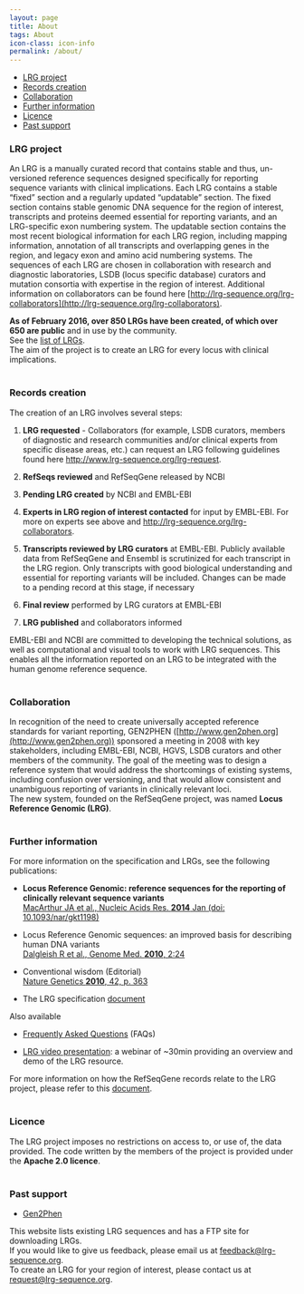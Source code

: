 ```yaml
---
layout: page
title: About
tags: About
icon-class: icon-info
permalink: /about/
---
```


<!-- Table of content -->
<div class="clearfix">
  <ul class="sections_list">
    <li><a href="#lrg-project">LRG project</a></li>
    <li><a href="#records-creation">Records creation</a></li>
    <li><a href="#collaboration">Collaboration</a></li>
    <li><a href="#further-information">Further information</a></li>
    <li><a href="#licence">Licence</a></li>
    <li><a href="#past-support">Past support</a></li>
  </ul>  
</div>

### LRG project

An LRG is a manually curated record that contains stable and thus, un-versioned reference sequences designed specifically for reporting sequence variants with clinical implications. Each LRG contains a stable “fixed” section and a regularly updated “updatable” section. The fixed section contains stable genomic DNA sequence for the region of interest, transcripts and proteins deemed essential for reporting variants, and an LRG-specific exon numbering system. The updatable section contains the most recent biological information for each LRG region, including mapping information, annotation of all transcripts and overlapping genes in the region, and legacy exon and amino acid numbering systems. The sequences of each LRG are chosen in collaboration with research and diagnostic laboratories, LSDB (locus specific database) curators and mutation consortia with expertise in the region of interest. Additional information on collaborators can be found here [http://lrg-sequence.org/lrg-collaborators](http://lrg-sequence.org/lrg-collaborators).  

**As of February 2016, over 850 LRGs have been created, of which over 650 are public** and in use by the community.  
See the [list of LRGs](/search/?query=*).  
The aim of the project is to create an LRG for every locus with clinical implications.  
<br />


### Records creation

The creation of an LRG involves several steps:

1. **LRG requested** - Collaborators (for example, LSDB curators, members of diagnostic and research communities and/or clinical experts from specific disease areas, etc.) can request an LRG following guidelines found here http://www.lrg-sequence.org/lrg-request.

2. **RefSeqs reviewed** and RefSeqGene released by NCBI

3. **Pending LRG created** by NCBI and EMBL-EBI

4. **Experts in LRG region of interest contacted** for input by EMBL-EBI. For more on experts see above and http://lrg-sequence.org/lrg-collaborators.

5. **Transcripts reviewed by LRG curators** at EMBL-EBI. Publicly available data from RefSeqGene and Ensembl is scrutinized for each transcript in the LRG region. Only transcripts with good biological understanding and essential for reporting variants will be included. Changes can be made to a pending record at this stage, if necessary

6. **Final review** performed by LRG curators at EMBL-EBI

7. **LRG published** and collaborators informed

EMBL-EBI and NCBI are committed to developing the technical solutions, as well as computational and visual tools to work with LRG sequences. This enables all the information reported on an LRG to be integrated with the human genome reference sequence.  
<br />


### Collaboration

In recognition of the need to create universally accepted reference standards for variant reporting, GEN2PHEN ([http://www.gen2phen.org](http://www.gen2phen.org)) sponsored a meeting in 2008 with key stakeholders, including EMBL-EBI, NCBI, HGVS, LSDB curators and other members of the community. The goal of the meeting was to design a reference system that would address the shortcomings of existing systems, including confusion over versioning, and that would allow consistent and unambiguous reporting of variants in clinically relevant loci.  
The new system, founded on the RefSeqGene project, was named **Locus Reference Genomic (LRG)**.  
<br />


### Further information

For more information on the specification and LRGs, see the following publications:

- **Locus Reference Genomic: reference sequences for the reporting of clinically relevant sequence variants**  
[MacArthur JA et al., Nucleic Acids Res. **2014** Jan (doi: 10.1093/nar/gkt1198)](http://dx.doi.org/10.1093/nar/gkt1198)

- Locus Reference Genomic sequences: an improved basis for describing human DNA variants  
[Dalgleish R et al., Genome Med. **2010**, 2:24](http://genomemedicine.com/content/2/4/24/)

- Conventional wisdom (Editorial)  
[Nature Genetics **2010**, 42, p. 363](http://www.nature.com/ng/journal/v42/n5/abs/ng0510-363.html)

- The LRG specification [document](ftp://ftp.ebi.ac.uk/pub/databases/lrgex/docs/LRG.pdf)

Also available

- [Frequently Asked Questions](/faq) (FAQs)

- [LRG video presentation](http://www.ebi.ac.uk/training/online/course/locus-reference-genomic-lrg-resource-webinar): a webinar of ~30min providing an overview and demo of the LRG resource.

For more information on how the RefSeqGene records relate to the LRG project, please refer to this [document](http://www.ncbi.nlm.nih.gov/refseq/rsg/lrg/).  
<br />

 
### Licence

The LRG project imposes no restrictions on access to, or use of, the data provided. The code written by the members of the project is provided under the **Apache 2.0 licence**.  
<br />
  
  
### Past support

- [Gen2Phen](http://www.gen2phen.org/)  



This website lists existing LRG sequences and has a FTP site for downloading LRGs.  
If you would like to give us feedback, please email us at <a href="mailto:feedback@lrg-sequence.org">feedback@lrg-sequence.org</a>.  
To create an LRG for your region of interest, please contact us at <a href="mailto:request@lrg-sequence.org">request@lrg-sequence.org</a>.



